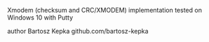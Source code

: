 Xmodem (checksum and CRC/XMODEM) implementation tested on Windows 10 with Putty

author Bartosz Kepka github.com/bartosz-kepka